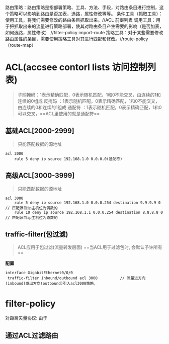 路由策略：路由策略是指部署策略、工具、方法、手段，对路由条目进行控制，这个策略可以影响到路由是否加表，选路，属性修改等等。
	条件工具（抓取工具）：使用工具，将我们需要修改的路由条目抓取出来。//ACL 前缀列表
   调用工具：用于把抓取出来的流量进行策略部署，使其对路由条目产生需要的影响（是否加表，如何选路，属性修改） //filter-policy import-route
   策略工具：对于某些需要修改路由属性的条目，需要使用策略工具对其进行匹配和修改。//route-policy（route-map）

# ACL(accsee contorl lists 访问控制列表)

>子网掩码：1表示精确匹配，0表示随机匹配，1和0不能交叉，由连续的1和连续的0组成
>反掩码  ：1表示随机匹配，0表示精确匹配，1和0不能交叉，由连续的0和连续的1组成
>通配符  ：1表示随机匹配，0表示精确匹配，1和0可以交叉，==ACL里使用的就是通配符==

## 基础ACL[2000-2999]

>只能匹配数据的源地址

```
acl 2000
	rule 5 deny ip source 192.168.1.0 0.0.0.0(通配符)
```

## 高级ACL[3000-3999]

>只能匹配数据的源地址 

```
acl 3000
	rule 5 deny ip source 192.168.1.0 0.0.0.254 destination 9.9.9.9 0      // 匹配源目ip主机位为偶数的
	rule 10 deny ip source 192.168.1.1 0.0.0.254 destination 8.8.8.8 0     // 匹配源目ip主机位为奇数的
```

## traffic-filter(包过滤)

>ACL应用于包过滤(流量转发层面)
>==当ACL用于过滤包时, 会默认予许所有==

**配置**
```
interface GigabitEthernet0/0/0              
 traffic-filter inbound/outbound acl 3000          // 流量进方向(inbound)或出方向(outbound)引入acl3000策略,
```

# filter-policy

对距离矢量协议: 由于

## 通过ACL过滤路由



